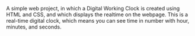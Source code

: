 A simple web project, in which a Digital Working Clock is created using HTML and CSS, and which displays the realtime on the webpage.
This is a real-time digital clock, which means you can see time in number with hour, minutes, and seconds.
